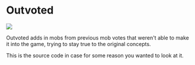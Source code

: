 # Outvoted
[![](http://cf.way2muchnoise.eu/versions/outvoted.svg)](https://www.curseforge.com/minecraft/mc-mods/outvoted)

Outvoted adds in mobs from previous mob votes that weren't able to make it into the game, trying to stay true to the original concepts.


This is the source code in case for some reason you wanted to look at it.
